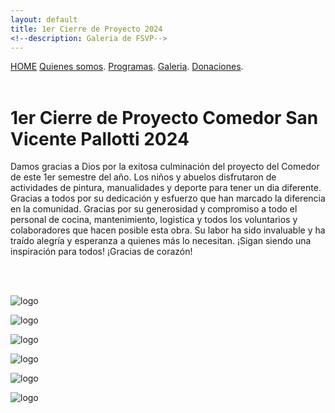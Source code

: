 ```yaml
---
layout: default
title: 1er Cierre de Proyecto 2024
<!--description: Galeria de FSVP-->
---
```

[HOME](./)
[Quienes somos](./quienes-somos.md).
[Programas](./programas.html).
[Galeria](./galeria.md).
[Donaciones](./donaciones.md).<br><br>

# 1er Cierre de Proyecto Comedor San Vicente Pallotti 2024
<p>Damos gracias a Dios por la exitosa culminación del proyecto del Comedor de este 1er semestre del año.
Los niños y abuelos disfrutaron de actividades de pintura, manualidades y deporte para tener un dia diferente.
Gracias a todos por su dedicación y esfuerzo que han marcado la diferencia en la comunidad. Gracias por su generosidad y compromiso a todo el personal de cocina, mantenimiento, logistica y todos los voluntarios y colaboradores que hacen posible esta obra.
Su labor ha sido invaluable y ha traído alegría y esperanza a quienes más lo necesitan.
¡Sigan siendo una inspiración para todos!
¡Gracias de corazón!</p><br><br>


![logo](https://fundacionsanvicentepallotti.github.io/images/cierrede-proyecto-oo2.jpg)

![logo](https://fundacionsanvicentepallotti.github.io/images/cierrede-proyecto-oo3.jpg)

![logo](https://fundacionsanvicentepallotti.github.io/images/cierrede-proyecto-oo4.jpg)

![logo](https://fundacionsanvicentepallotti.github.io/images/cierrede-proyecto-oo4.jpg)

![logo](https://fundacionsanvicentepallotti.github.io/images/cierrede-proyecto-oo6.jpg)

![logo](https://fundacionsanvicentepallotti.github.io/images/cierrede-proyecto-oo5.jpg)



